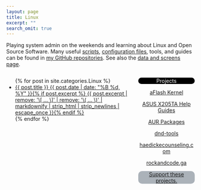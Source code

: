```yaml
---
layout: page
title: Linux
excerpt: ""
search_omit: true
---
```


Playing system admin on the weekends and learning about Linux and Open Source Software.  Many useful [scripts](https://github.com/gtbjj/scripts), [configuration files](https://github.com/gtbjj/dotfiles), tools, and guides can be found in [my GitHub repositories](https://github.com/gtbjj?tab=repositories).  See also the <a href="/data_screens/">data and screens page</a>.

<div style="height: 400px; width: 65%; overflow: scroll; float: left">
  <ul class="post-list">
  {% for post in site.categories.Linux %} 
    <li><article><a href="{{ site.url }}{{ post.url }}">{{ post.title }} <span class="entry-date"><time datetime="{{ post.date | date_to_xmlschema }}">{{ post.date | date: "%B %d, %Y" }}</time></span>{% if post.excerpt %} <span class="excerpt">{{ post.excerpt | remove: '\[ ... \]' | remove: '\( ... \)' | markdownify | strip_html | strip_newlines | escape_once }}</span>{% endif %}</a></article></li>
  {% endfor %}
  </ul>
</div>

<div style="height: 400px; width: 30%; overflow: scroll; float: right; text-align: center">
  <p style="color: white; background-color: black; border-radius: 10px">Projects</p>
  <p><a href="https://github.com/gtbjj/aflash_kernel">aFlash Kernel</a></p>
  <p><a href="https://github.com/gtbjj/x205ta">ASUS X205TA Help Guides</a></p>
  <p><a href="https://github.com/gtbjj/pkgbuild">AUR Packages</a></p>
  <!-- <p>Austin's ROM</p> -->
  <p><a href="https://github.com/gtbjj/dnd-tools">dnd-tools</p></a>
  <p><a href="https://github.com/haedickecounseling/haedickecounseling.github.io">haedickecounseling.com</a></p>
  <!-- <p>OnlyAOSP</p> -->
  <p><a href="https://github.com/gtbjj/gtbjj.github.io">rockandcode.ga</a></p>
    <p style="color: white; background-color: #ABB2B9; border-radius: 10px"><a href="https://www.paypal.com/cgi-bin/webscr?cmd=_s-xclick&hosted_button_id=CGPJERK69W5T6">Support these projects.</a></p>
</div>